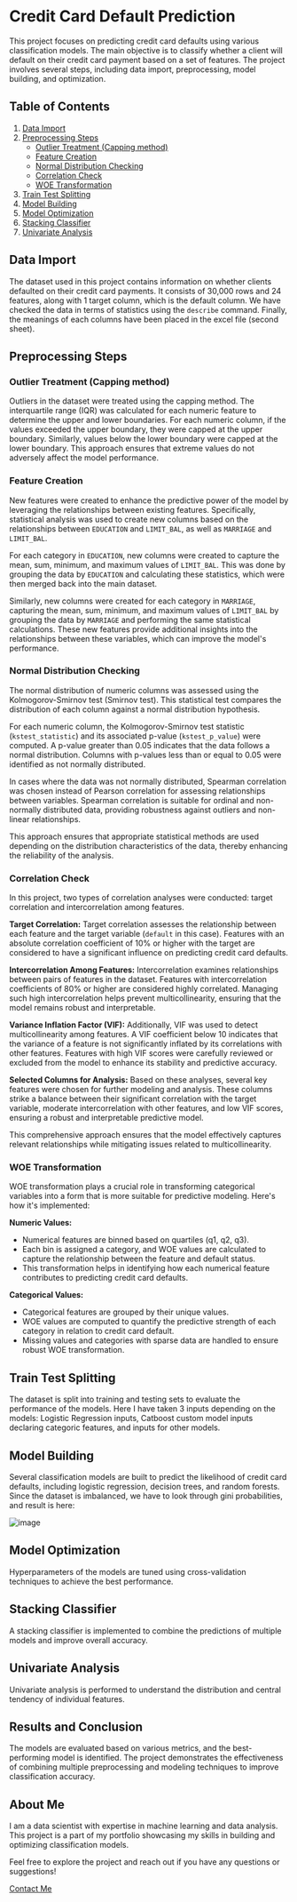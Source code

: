 # Credit Card Default Prediction

This project focuses on predicting credit card defaults using various classification models. The main objective is to classify whether a client will default on their credit card payment based on a set of features. The project involves several steps, including data import, preprocessing, model building, and optimization.

## Table of Contents

1. [Data Import](#data-import)
2. [Preprocessing Steps](#preprocessing-steps)
   - [Outlier Treatment (Capping method)](#outlier-treatment-capping-method)
   - [Feature Creation](#feature-creation)
   - [Normal Distribution Checking](#normal-distribution-checking)
   - [Correlation Check](#correlation-check)
   - [WOE Transformation](#woe-transformation)
3. [Train Test Splitting](#train-test-splitting)
4. [Model Building](#model-building)
5. [Model Optimization](#model-optimization)
6. [Stacking Classifier](#stacking-classifier)
7. [Univariate Analysis](#univariate-analysis)

## Data Import

The dataset used in this project contains information on whether clients defaulted on their credit card payments. It consists of 30,000 rows and 24 features, along with 1 target column, which is the default column. We have checked the data in terms of statistics using the `describe` command. Finally, the meanings of each columns have been placed in the excel file (second sheet).

## Preprocessing Steps

### Outlier Treatment (Capping method)

Outliers in the dataset were treated using the capping method. The interquartile range (IQR) was calculated for each numeric feature to determine the upper and lower boundaries. For each numeric column, if the values exceeded the upper boundary, they were capped at the upper boundary. Similarly, values below the lower boundary were capped at the lower boundary. This approach ensures that extreme values do not adversely affect the model performance.

### Feature Creation

New features were created to enhance the predictive power of the model by leveraging the relationships between existing features. Specifically, statistical analysis was used to create new columns based on the relationships between `EDUCATION` and `LIMIT_BAL`, as well as `MARRIAGE` and `LIMIT_BAL`.

For each category in `EDUCATION`, new columns were created to capture the mean, sum, minimum, and maximum values of `LIMIT_BAL`. This was done by grouping the data by `EDUCATION` and calculating these statistics, which were then merged back into the main dataset.

Similarly, new columns were created for each category in `MARRIAGE`, capturing the mean, sum, minimum, and maximum values of `LIMIT_BAL` by grouping the data by `MARRIAGE` and performing the same statistical calculations. These new features provide additional insights into the relationships between these variables, which can improve the model's performance.

### Normal Distribution Checking

The normal distribution of numeric columns was assessed using the Kolmogorov-Smirnov test (Smirnov test). This statistical test compares the distribution of each column against a normal distribution hypothesis.

For each numeric column, the Kolmogorov-Smirnov test statistic (`kstest_statistic`) and its associated p-value (`kstest_p_value`) were computed. A p-value greater than 0.05 indicates that the data follows a normal distribution. Columns with p-values less than or equal to 0.05 were identified as not normally distributed.

In cases where the data was not normally distributed, Spearman correlation was chosen instead of Pearson correlation for assessing relationships between variables. Spearman correlation is suitable for ordinal and non-normally distributed data, providing robustness against outliers and non-linear relationships.

This approach ensures that appropriate statistical methods are used depending on the distribution characteristics of the data, thereby enhancing the reliability of the analysis.

### Correlation Check

In this project, two types of correlation analyses were conducted: target correlation and intercorrelation among features.

**Target Correlation:** 
Target correlation assesses the relationship between each feature and the target variable (`default` in this case). Features with an absolute correlation coefficient of 10% or higher with the target are considered to have a significant influence on predicting credit card defaults.

**Intercorrelation Among Features:** 
Intercorrelation examines relationships between pairs of features in the dataset. Features with intercorrelation coefficients of 80% or higher are considered highly correlated. Managing such high intercorrelation helps prevent multicollinearity, ensuring that the model remains robust and interpretable.

**Variance Inflation Factor (VIF):**
Additionally, VIF was used to detect multicollinearity among features. A VIF coefficient below 10 indicates that the variance of a feature is not significantly inflated by its correlations with other features. Features with high VIF scores were carefully reviewed or excluded from the model to enhance its stability and predictive accuracy.

**Selected Columns for Analysis:** 
Based on these analyses, several key features were chosen for further modeling and analysis. These columns strike a balance between their significant correlation with the target variable, moderate intercorrelation with other features, and low VIF scores, ensuring a robust and interpretable predictive model.

This comprehensive approach ensures that the model effectively captures relevant relationships while mitigating issues related to multicollinearity.

### WOE Transformation

WOE transformation plays a crucial role in transforming categorical variables into a form that is more suitable for predictive modeling. Here's how it's implemented:

**Numeric Values:**
- Numerical features are binned based on quartiles (q1, q2, q3).
- Each bin is assigned a category, and WOE values are calculated to capture the relationship between the feature and default status.
- This transformation helps in identifying how each numerical feature contributes to predicting credit card defaults.

**Categorical Values:**
- Categorical features are grouped by their unique values.
- WOE values are computed to quantify the predictive strength of each category in relation to credit card default.
- Missing values and categories with sparse data are handled to ensure robust WOE transformation.

## Train Test Splitting

The dataset is split into training and testing sets to evaluate the performance of the models. Here I have taken 3 inputs depending on the models: Logistic Regression inputs, Catboost custom model inputs declaring categoric features, and inputs for other models.

## Model Building

Several classification models are built to predict the likelihood of credit card defaults, including logistic regression, decision trees, and random forests. Since the dataset is imbalanced, we have to look through gini probabilities, and result is here:

![image](https://github.com/yrovsen/default_credit_card/assets/137065696/405bf9cb-d342-4a16-b92d-4113c253cc04)

## Model Optimization

Hyperparameters of the models are tuned using cross-validation techniques to achieve the best performance.

## Stacking Classifier

A stacking classifier is implemented to combine the predictions of multiple models and improve overall accuracy.

## Univariate Analysis

Univariate analysis is performed to understand the distribution and central tendency of individual features.

## Results and Conclusion

The models are evaluated based on various metrics, and the best-performing model is identified. The project demonstrates the effectiveness of combining multiple preprocessing and modeling techniques to improve classification accuracy.

## About Me

I am a data scientist with expertise in machine learning and data analysis. This project is a part of my portfolio showcasing my skills in building and optimizing classification models.

Feel free to explore the project and reach out if you have any questions or suggestions!

[Contact Me](mailto:your.email@example.com)
